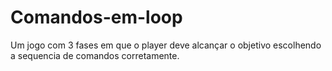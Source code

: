 # Comandos-em-loop
Um jogo com 3 fases em que o player deve alcançar o objetivo escolhendo a sequencia de comandos corretamente.
